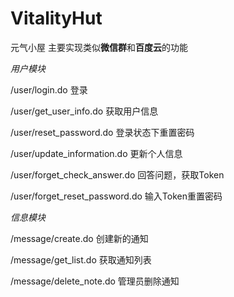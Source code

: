 # VitalityHut
元气小屋
主要实现类似**微信群**和**百度云**的功能

_用户模块_

/user/login.do                      登录

/user/get_user_info.do              获取用户信息

/user/reset_password.do             登录状态下重置密码

/user/update_information.do         更新个人信息

/user/forget_check_answer.do        回答问题，获取Token

/user/forget_reset_password.do      输入Token重置密码



_信息模块_

/message/create.do                  创建新的通知             
                                
/message/get_list.do                获取通知列表

/message/delete_note.do             管理员删除通知




